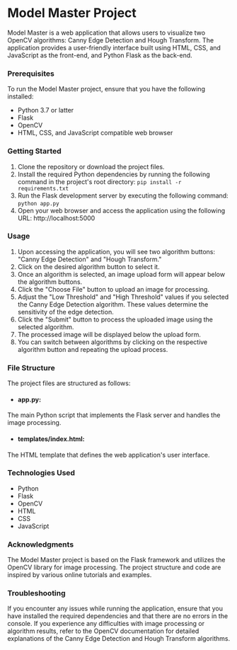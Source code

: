 # Model Master Project

Model Master is a web application that allows users to visualize two OpenCV algorithms: Canny Edge Detection and Hough Transform. The application provides a user-friendly interface built using HTML, CSS, and JavaScript as the front-end, and Python Flask as the back-end.

### Prerequisites

To run the Model Master project, ensure that you have the following installed:

* Python 3.7 or latter 
* Flask
* OpenCV
* HTML, CSS, and JavaScript compatible web browser

### Getting Started

1. Clone the repository or download the project files.
2. Install the required Python dependencies by running the following command in the project's root directory: `pip install -r requirements.txt`
3. Run the Flask development server by executing the following command: `python app.py`
4. Open your web browser and access the application using the following URL: http://localhost:5000

### Usage

1. Upon accessing the application, you will see two algorithm buttons: "Canny Edge Detection" and "Hough Transform."
2. Click on the desired algorithm button to select it.
3. Once an algorithm is selected, an image upload form will appear below the algorithm buttons.
4. Click the "Choose File" button to upload an image for processing.
5. Adjust the "Low Threshold" and "High Threshold" values if you selected the Canny Edge Detection algorithm. These values determine the sensitivity of the edge detection.
6. Click the "Submit" button to process the uploaded image using the selected algorithm.
7. The processed image will be displayed below the upload form.
8. You can switch between algorithms by clicking on the respective algorithm button and repeating the upload process.

### File Structure

The project files are structured as follows:

* #### app.py:
The main Python script that implements the Flask server and handles the image processing.
* #### templates/index.html:
The HTML template that defines the web application's user interface.


### Technologies Used

* Python
* Flask
* OpenCV
* HTML
* CSS
* JavaScript

### Acknowledgments

The Model Master project is based on the Flask framework and utilizes the OpenCV library for image processing. The project structure and code are inspired by various online tutorials and examples.

### Troubleshooting

If you encounter any issues while running the application, ensure that you have installed the required dependencies and that there are no errors in the console.
If you experience any difficulties with image processing or algorithm results, refer to the OpenCV documentation for detailed explanations of the Canny Edge Detection and Hough Transform algorithms.